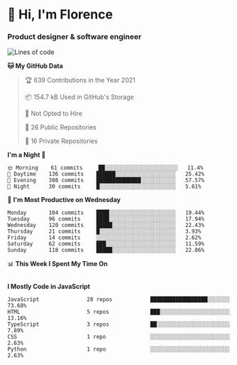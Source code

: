 <h1>👋 Hi, I'm Florence</h1>
<h3>Product designer & software engineer</h3>



<!--START_SECTION:waka-->
![Lines of code](https://img.shields.io/badge/From%20Hello%20World%20I%27ve%20Written-1%20Million%20lines%20of%20code-blue)

**🐱 My GitHub Data** 

> 🏆 639 Contributions in the Year 2021
 > 
> 📦 154.7 kB Used in GitHub's Storage 
 > 
> 🚫 Not Opted to Hire
 > 
> 📜 26 Public Repositories 
 > 
> 🔑 16 Private Repositories  
 > 
**I'm a Night 🦉** 

```text
🌞 Morning    61 commits     ██░░░░░░░░░░░░░░░░░░░░░░░   11.4% 
🌆 Daytime    136 commits    ██████░░░░░░░░░░░░░░░░░░░   25.42% 
🌃 Evening    308 commits    ██████████████░░░░░░░░░░░   57.57% 
🌙 Night      30 commits     █░░░░░░░░░░░░░░░░░░░░░░░░   5.61%

```
📅 **I'm Most Productive on Wednesday** 

```text
Monday       104 commits    ████░░░░░░░░░░░░░░░░░░░░░   19.44% 
Tuesday      96 commits     ████░░░░░░░░░░░░░░░░░░░░░   17.94% 
Wednesday    120 commits    █████░░░░░░░░░░░░░░░░░░░░   22.43% 
Thursday     21 commits     █░░░░░░░░░░░░░░░░░░░░░░░░   3.93% 
Friday       14 commits     ░░░░░░░░░░░░░░░░░░░░░░░░░   2.62% 
Saturday     62 commits     ███░░░░░░░░░░░░░░░░░░░░░░   11.59% 
Sunday       118 commits    █████░░░░░░░░░░░░░░░░░░░░   22.06%

```


📊 **This Week I Spent My Time On** 

```text
```

**I Mostly Code in JavaScript** 

```text
JavaScript               28 repos            ██████████████████░░░░░░░   73.68% 
HTML                     5 repos             ███░░░░░░░░░░░░░░░░░░░░░░   13.16% 
TypeScript               3 repos             ██░░░░░░░░░░░░░░░░░░░░░░░   7.89% 
CSS                      1 repo              ░░░░░░░░░░░░░░░░░░░░░░░░░   2.63% 
Python                   1 repo              ░░░░░░░░░░░░░░░░░░░░░░░░░   2.63%

```



<!--END_SECTION:waka-->
